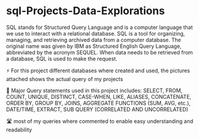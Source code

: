 # sql-Projects-Data-Explorations
SQL stands for Structured Query Language and is a computer language that we use to interact with a relational database. SQL is a tool for organizing, managing, and retrieving archived data from a computer database. The original name was given by IBM as Structured English Query Language, abbreviated by the acronym SEQUEL. When data needs to be retrieved from a database, SQL is used to make the request.

⚡ For this project different databases where created and used, the pictures attached shows the actual query of my projects

🚦 Major Query statements used in this project includes:
SELECT, FROM, COUNT, UNIQUE, DISTINCT, CASE-WHEN, LIKE, ALIASES, CONCATENATE, ORDER BY, GROUP BY, JOINS, AGGREGATE FUNCTIONS (SUM, AVG, etc.), DATE/TIME, EXTRACT, SUB QUERY (CORRELATED AND UNCORRELATED)
 
🛣 most of my queries where commented to enable easy understanding and readability
